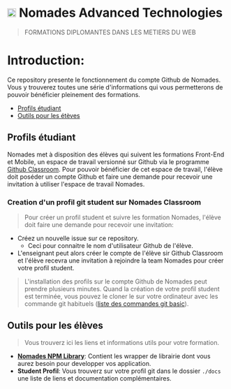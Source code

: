 # <img src="https://avatars3.githubusercontent.com/u/41572941?s=200&v=4" width="20px"> Nomades Advanced Technologies
> FORMATIONS DIPLOMANTES DANS LES METIERS DU WEB


# Introduction:
Ce repository presente le fonctionnement du compte Github de Nomades. Vous y trouverez toutes une série d'informations qui vous permetterons de pouvoir bénéficier pleinement des formations.

- [Profils étudiant](#profils-étudiant)
- [Outils pour les étèves](#outils-pour-les-élèves)

## Profils étudiant
Nomades met à disposition des élèves qui suivent les formations Front-End et Mobile, un espace de travail versionné sur Github via le programme [Github Classroom](https://classroom.github.com/).
Pour pouvoir bénéficier de cet espace de travail, l'élève doit poséder un compte Github et faire une demande pour recevoir une invitation à utiliser l'espace de travail Nomades.


### Creation d'un profil git student sur Nomades Classroom 
> Pour créer un profil student et suivre les formation Nomades, l'élève doit faire une demande pour recevoir une invitation:
- Créez un nouvelle issue sur ce repository.
  - Ceci pour connaitre le nom d'utilisateur Github de l'élève.
- L'enseignant peut alors créer le compte de l'élève sir Github Classroom et l'élève recevra une invitation à rejoindre la team Nomades pour créer votre profil student.

> L'installation des profils sur le compte Github de Nomades peut prendre plusieurs minutes.
Quand la création de votre profil student est terminée, vous pouvez le cloner le sur votre ordinateur avec les commande git habituels ([liste des commandes git basic](https://gist.github.com/aquelito/8596717)).
  
  
## Outils pour les élèves
> Vous trouverz ici les liens et informations utils pour votre formation.

- [**Nomades NPM Library**](https://github.com/nomades-ateliers/nomades-ateliers): Contient les wrapper de librairie dont vous aurez besoin pour developper vos application.
- **Student Profil**: Vous trouverz sur votre profil git dans le dossier `./docs` une liste de liens et documentation complémentaires.
